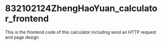 # 832102124ZhengHaoYuan_calculator_frontend
This is the frontend code of this calculator including send an HTTP request and page design
